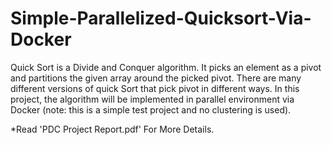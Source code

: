 # Simple-Parallelized-Quicksort-Via-Docker
Quick Sort is a Divide and Conquer algorithm. It picks an element as a pivot and partitions the given array  around the picked pivot. There are many different versions of quick Sort that pick pivot in different ways. In  this project, the algorithm will be implemented in parallel environment via Docker (note: this is a simple test project and no clustering is used).

*Read 'PDC Project Report.pdf' For More Details.
